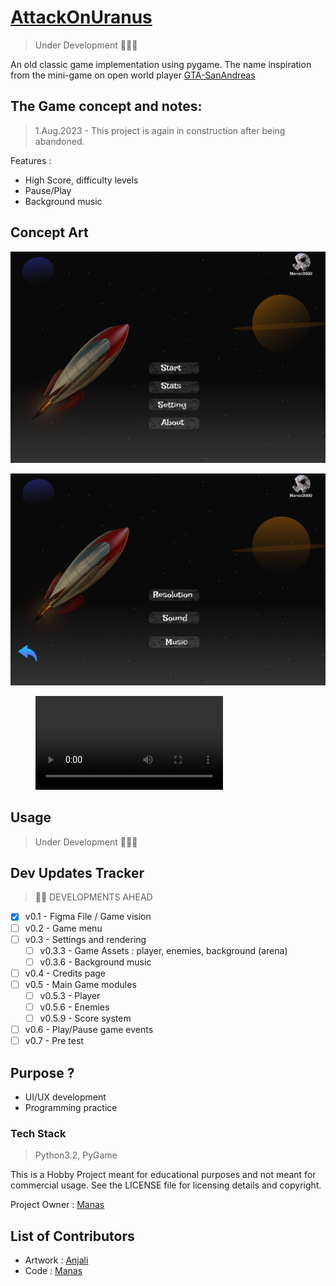 # [AttackOnUranus](github.com/manaspz/AttackOnUranus)
> Under Development 🚧👷‍♂️

An old classic game implementation using pygame.
The name inspiration from the mini-game on open world player [GTA-SanAndreas](https://gta.fandom.com/wiki/They_Crawled_from_Uranus) 

## The Game concept and notes:
> 1.Aug.2023 - This project is again in construction after being abandoned.

Features : 
- High Score, difficulty levels 
- Pause/Play 
- Background music

## Concept Art 

![Menu](assets/readme/images/concept_menu.png)

![Settings](assets/readme/images/concept_setting.png)

<figure class="video_container">
  <video controls="true" allowfullscreen="true" poster="">
    <source src="assets/readme/cast/demo.mp4" type="video/mp4">
  </video>
</figure>

## Usage
> Under Development 🚧👷‍♂️

## Dev Updates Tracker
> :construction_worker_man: DEVELOPMENTS AHEAD
- [x] v0.1 - Figma File / Game vision
- [ ] v0.2 - Game menu 
- [ ] v0.3 - Settings and rendering
  - [ ] v0.3.3 - Game Assets : player, enemies, background (arena) 
  - [ ] v0.3.6 - Background music
- [ ] v0.4 - Credits page
- [ ] v0.5 - Main Game modules
  - [ ] v0.5.3 - Player  
  - [ ] v0.5.6 - Enemies
  - [ ] v0.5.9 - Score system
- [ ] v0.6 - Play/Pause game events
- [ ] v0.7 - Pre test

## Purpose ?
- UI/UX development
- Programming practice

### Tech Stack 
> Python3.2, PyGame 

This is a Hobby Project meant for educational purposes and not meant for commercial usage. 
See the LICENSE file for licensing details and copyright.

Project Owner : [Manas](mailto:reach_manas@outlook.com)

## List of Contributors
- Artwork : [Anjali](github.com/anjalidasuni)
- Code : [Manas](github.com/manaspz)

